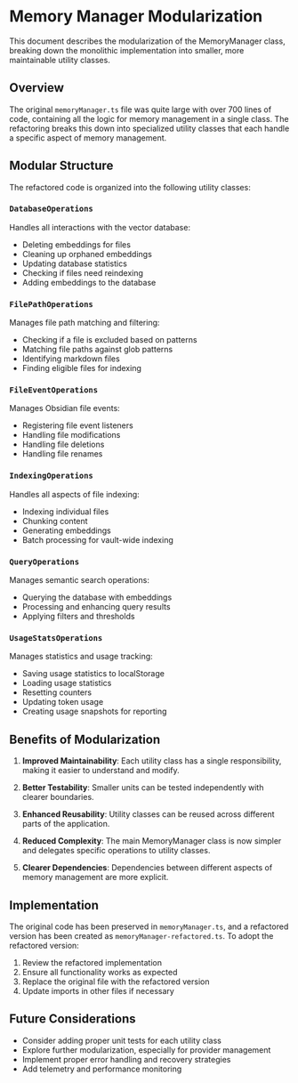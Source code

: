 # Memory Manager Modularization

This document describes the modularization of the MemoryManager class, breaking down the monolithic implementation into smaller, more maintainable utility classes.

## Overview

The original `memoryManager.ts` file was quite large with over 700 lines of code, containing all the logic for memory management in a single class. The refactoring breaks this down into specialized utility classes that each handle a specific aspect of memory management.

## Modular Structure

The refactored code is organized into the following utility classes:

### `DatabaseOperations`

Handles all interactions with the vector database:
- Deleting embeddings for files
- Cleaning up orphaned embeddings
- Updating database statistics
- Checking if files need reindexing
- Adding embeddings to the database

### `FilePathOperations`

Manages file path matching and filtering:
- Checking if a file is excluded based on patterns
- Matching file paths against glob patterns
- Identifying markdown files
- Finding eligible files for indexing

### `FileEventOperations`

Manages Obsidian file events:
- Registering file event listeners
- Handling file modifications
- Handling file deletions
- Handling file renames

### `IndexingOperations`

Handles all aspects of file indexing:
- Indexing individual files
- Chunking content
- Generating embeddings
- Batch processing for vault-wide indexing

### `QueryOperations`

Manages semantic search operations:
- Querying the database with embeddings
- Processing and enhancing query results
- Applying filters and thresholds

### `UsageStatsOperations`

Manages statistics and usage tracking:
- Saving usage statistics to localStorage
- Loading usage statistics
- Resetting counters
- Updating token usage
- Creating usage snapshots for reporting

## Benefits of Modularization

1. **Improved Maintainability**: Each utility class has a single responsibility, making it easier to understand and modify.

2. **Better Testability**: Smaller units can be tested independently with clearer boundaries.

3. **Enhanced Reusability**: Utility classes can be reused across different parts of the application.

4. **Reduced Complexity**: The main MemoryManager class is now simpler and delegates specific operations to utility classes.

5. **Clearer Dependencies**: Dependencies between different aspects of memory management are more explicit.

## Implementation

The original code has been preserved in `memoryManager.ts`, and a refactored version has been created as `memoryManager-refactored.ts`. To adopt the refactored version:

1. Review the refactored implementation
2. Ensure all functionality works as expected
3. Replace the original file with the refactored version
4. Update imports in other files if necessary

## Future Considerations

- Consider adding proper unit tests for each utility class
- Explore further modularization, especially for provider management
- Implement proper error handling and recovery strategies
- Add telemetry and performance monitoring